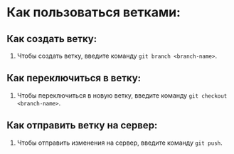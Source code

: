 # Как пользоваться ветками:
## Как создать ветку:

1. Чтобы создать ветку, введите команду `git branch <branch-name>`.

## Как переключиться в ветку:

1. Чтобы переключиться в новую ветку, введите команду `git checkout <branch-name>`.

## Как отправить ветку на сервер:

1. Чтобы отправить изменения на сервер, введите команду `git push`.
 

